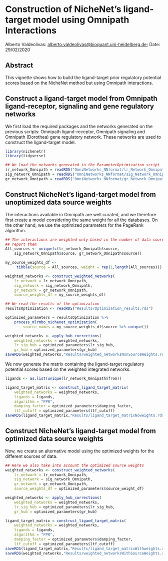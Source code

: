 Construction of NicheNet’s ligand-target model using Omnipath
Interactions
================
Alberto Valdeolivas: <alberto.valdeolivas@bioquant.uni-heidelberg.de>;
Date:
29/02/2020

## Abstract

This vignette shows how to build the ligand-target prior regulatory
potential scores based on the NicheNet method but using Omnipath
interactions.

## Construct a ligand-target model from Omnipath ligand-receptor, signaling and gene regulatory networks

We first load the required packages and the networks generated on the
previous scripts: Omnipath ligand-receptor, Omnipath signaling and
Omnipath (Dorothea) gene regulatory network. These networks are used to
construct the ligand-target model.

``` r
library(nichenetr)
library(tidyverse)

## We load the networks generated in the ParameterOptimization script
lr_network_Omnipath = readRDS("OmniNetworks_NNformat/lr_Network_Omnipath.rds")
sig_network_Omnipath = readRDS("OmniNetworks_NNformat/sig_Network_Omnipath.rds")
gr_network_Omnipath = readRDS("OmniNetworks_NNformat/gr_Network_Omnipath.rds")
```

## Construct NicheNet’s ligand-target model from unoptimized data source weights

The interactions available in Omnipath are well curated, and we
therefore first create a model considering the same weight for all the
databases. On the other hand, we use the optimized parameters for the
PageRank algorithm.

``` r
## The interactions are weighted only based in the number of data sources that
## report them
All_sources <- unique(c(lr_network_Omnipath$source,
    sig_network_Omnipath$source, gr_network_Omnipath$source))

my_source_weights_df <- 
     tibble(source = All_sources, weight = rep(1,length(All_sources)))

weighted_networks <- construct_weighted_networks(
    lr_network = lr_network_Omnipath, 
    sig_network = sig_network_Omnipath, 
    gr_network = gr_network_Omnipath, 
    source_weights_df = my_source_weights_df)

## We read the results of the optimization 
resultsOptimization <- readRDS("Results/Optimization_results.rds")

optimized_parameters = resultsOptimization %>% 
    process_mlrmbo_nichenet_optimization(
        source_names = my_source_weights_df$source %>% unique())

weighted_networks <- apply_hub_corrections(
    weighted_networks = weighted_networks, 
    lr_sig_hub = optimized_parameters$lr_sig_hub, 
    gr_hub = optimized_parameters$gr_hub)
saveRDS(weighted_networks,"Results/weighted_networksNonSourceWeights.rds")
```

We now generate the matrix containing the ligand-target regulatory
potential scores based on the weighted integrated networks.

``` r
ligands <- as.list(unique(lr_network_Omnipath$from))

ligand_target_matrix <- construct_ligand_target_matrix(
    weighted_networks = weighted_networks, 
    ligands = ligands, 
    algorithm = "PPR", 
    damping_factor = optimized_parameters$damping_factor, 
    ltf_cutoff = optimized_parameters$ltf_cutoff)
saveRDS(ligand_target_matrix,"Results/ligand_target_matrixNoweights.rds")
```

## Construct NicheNet’s ligand-target model from optimized data source weights

Now, we create an alternative model using the optimized weights for the
different sources of data.

``` r
## Here we also take into account the optimized source weights
weighted_networks <- construct_weighted_networks(
    lr_network = lr_network_Omnipath, 
    sig_network = sig_network_Omnipath, 
    gr_network = gr_network_Omnipath,
    source_weights_df = optimized_parameters$source_weight_df)

weighted_networks <- apply_hub_corrections(
    weighted_networks = weighted_networks, 
    lr_sig_hub = optimized_parameters$lr_sig_hub, 
    gr_hub = optimized_parameters$gr_hub)

ligand_target_matrix = construct_ligand_target_matrix(
    weighted_networks = weighted_networks, 
    ligands = ligands, 
    algorithm = "PPR", 
    damping_factor = optimized_parameters$damping_factor, 
    ltf_cutoff = optimized_parameters$ltf_cutoff)
saveRDS(ligand_target_matrix,"Results/ligand_target_matrixWithweights.rds")
saveRDS(weighted_networks,"Results/weighted_networksWithSourceWeights.rds")
```
